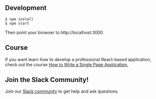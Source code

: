## Development
```
$ npm install
$ npm start

```
Then point your browser to http://localhost:3000

## Course

If you want learn how to develop a professional React-based application, check out the
course [How to Write a Single Page Application.](http://www.singlepageapplication.com)

## Join the Slack Community!

Join our [Slack community](https://singlepageapp.slack.com) to get help and ask questions.
